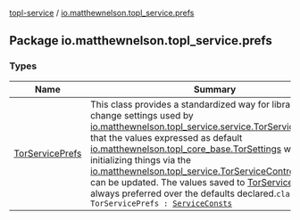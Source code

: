 [topl-service](../index.md) / [io.matthewnelson.topl_service.prefs](./index.md)

## Package io.matthewnelson.topl_service.prefs

### Types

| Name | Summary |
|---|---|
| [TorServicePrefs](-tor-service-prefs/index.md) | This class provides a standardized way for library users to change settings used by [io.matthewnelson.topl_service.service.TorService](#) such that the values expressed as default [io.matthewnelson.topl_core_base.TorSettings](../../../topl-core-base/io.matthewnelson.topl_core_base/-tor-settings/index.md) when initializing things via the [io.matthewnelson.topl_service.TorServiceController.Builder](../io.matthewnelson.topl_service/-tor-service-controller/-builder/index.md) can be updated. The values saved to [TorServicePrefs](-tor-service-prefs/index.md) are always preferred over the defaults declared.`class TorServicePrefs : `[`ServiceConsts`](../io.matthewnelson.topl_service.util/-service-consts/index.md) |
